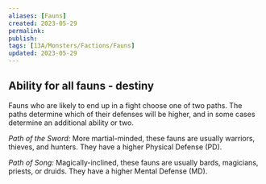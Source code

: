 ```yaml
---
aliases: [Fauns]
created: 2023-05-29
permalink: 
publish: 
tags: [13A/Monsters/Factions/Fauns]
updated: 2023-05-29
---
```


## Ability for all fauns - destiny

Fauns who are likely to end up in a fight choose one of two paths. The paths determine which of their defenses will be higher, and in some cases determine an additional ability or two.

*Path of the Sword:* More martial-minded, these fauns are usually warriors, thieves, and hunters. They have a higher Physical Defense (PD).

*Path of Song:* Magically-inclined, these fauns are usually bards, magicians, priests, or druids. They have a higher Mental Defense (MD).
